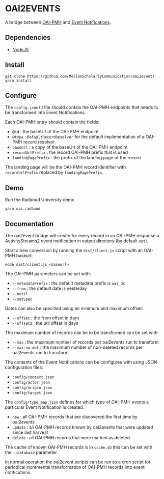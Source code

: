 # OAI2EVENTS

A bridge between [OAI-PMH](https://www.openarchives.org/pmh/) and [Event Notifications](https://www.eventnotifications.net).

## Dependencies

- [NodeJS](https://nodejs.org/en)

## Install

```
git clone https://github.com/MellonScholarlyCommunication/oai2events
yarn install
```

## Configure

The `config.jsonld` file should contain the OAI-PMH endpoints that needs to be transformed into Event Notifications.

Each OAI-PMH entry should contain the fields:

- `@id` : the baseUrl of the OAI-PMH endpoint
- `@type` : `DefaultRecordResolver` for the default implementation of a OAI-PMH record resolver
- `baseUrl` : a copy of the baseUrl of the OAI-PMH endpoint
- `recordUrlPrefix` : the record OAI-PMH prefix that is used
- `landingPagePrefix` : the prefix of the landing page of the record

The landing page will be the OAI-PMH record identifier with `recordUrlPrefix` replaced by `landingPagePrefix`.

## Demo

Run the Radboud University demo

```
yarn oai:radboud
```

## Documentation

The oai2event bridge will create for every record in an OAI-PMH response a ActivityStreams2 event notification in output directory (by default `out`).

Start a new conversion by running the `dist/client.js` script with an OAI-PMH baseurl:

```
node dist/client.js <baseurl>
```

The OAI-PMH parameters can be set with:

- `--metadataPrefix` : the default metadata prefix is `oai_dc`
- `--from` : the default date is yesterday
- `--until`
- `--setSpec`

Dates can also be specified using an minimum and maximum offset:

- `--offset` : the from offset in days
- `--offset2` : the util offset in days

The maximum number of records can be to be transformed can be set with:

- `--max` : the maximum number of records per oai2events run to transform
- `--max-no-del` : the maximum number of non-deleted records per oai2events run to transform

The contents of the Event Notifications can be configures with using JSON configuration files:

- `config/context.json`
- `config/actor.json` 
- `config/origin.json`
- `config/target.json`

The `config/type_map.json` defines for which type of OAI-PMH events a particular Event Notification is created:

- `new` : all OAI-PMH records that are discovered the first time by oai2events
- `update` : all OAI-PMH records known by oai2events that were updated since last harvest
- `delete` : all OAI-PMH records that were marked as deleted

The cache of known OAI-PMH records is in `cache.db` this can be set with the `--database` parameter.

In normal operation the oai2event scripts can be run as a cron script for periodical incremental transformation of OAI-PMH records into event notifications.